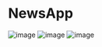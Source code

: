 # NewsApp
![image](https://github.com/THE-DEVIL-BOY/NewsApp/assets/92202139/9bf7dd09-c138-4a85-8e3d-e168483a5864)
![image](https://github.com/THE-DEVIL-BOY/NewsApp/assets/92202139/2eeb6246-47b1-4e9c-afa0-6e373db6ca60)
![image](https://github.com/THE-DEVIL-BOY/NewsApp/assets/92202139/5546b392-e921-47c2-9fa0-a002d612f67c)



